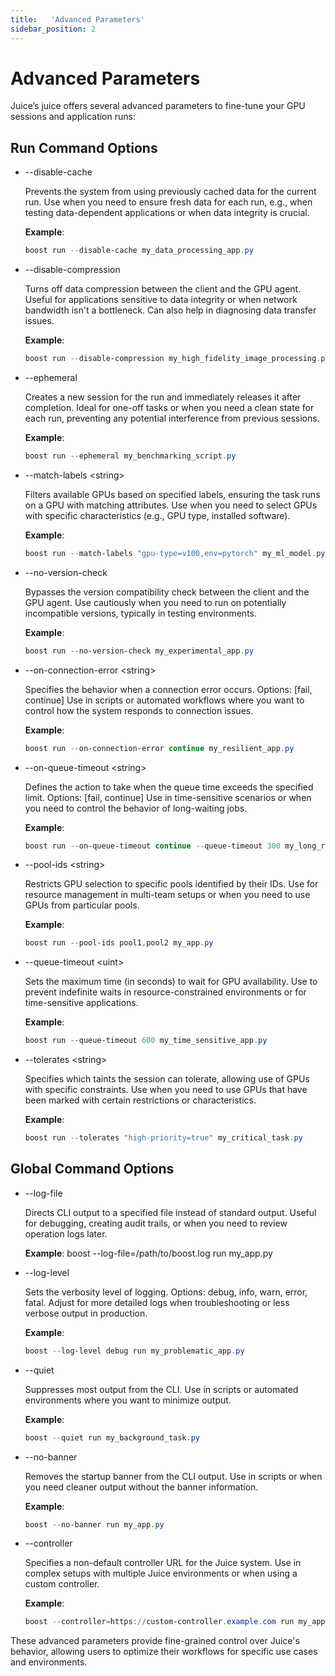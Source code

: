 ```yaml
---
title:   'Advanced Parameters'
sidebar_position: 2
---
```

# Advanced Parameters 

Juice’s juice offers several advanced parameters to fine-tune your GPU sessions and application runs: 

 

## Run Command Options 

- --disable-cache

    Prevents the system from using previously cached data for the current run. Use when you need to ensure fresh data for each run, e.g., when testing data-dependent applications or when data integrity is crucial.  

    **Example**:

    ```powershell
    boost run --disable-cache my_data_processing_app.py 
    ```
 

- --disable-compression

    Turns off data compression between the client and the GPU agent. Useful for applications sensitive to data integrity or when network bandwidth isn't a bottleneck. Can also help in diagnosing data transfer issues. 

    **Example**:

    ```powershell
    boost run --disable-compression my_high_fidelity_image_processing.py 
    ```
 

- --ephemeral

    Creates a new session for the run and immediately releases it after completion. Ideal for one-off tasks or when you need a clean state for each run, preventing any potential interference from previous sessions. 

    **Example**:

    ```powershell
    boost run --ephemeral my_benchmarking_script.py 
    ```
 

- --match-labels &lt;string&gt;

    Filters available GPUs based on specified labels, ensuring the task runs on a GPU with matching attributes. Use when you need to select GPUs with specific characteristics (e.g., GPU type, installed software). 

    **Example**:

    ```powershell
    boost run --match-labels "gpu-type=v100,env=pytorch" my_ml_model.py 
    ```
 

- --no-version-check

    Bypasses the version compatibility check between the client and the GPU agent. Use cautiously when you need to run on potentially incompatible versions, typically in testing environments. 

    **Example**:

    ```powershell
    boost run --no-version-check my_experimental_app.py 
    ```

- --on-connection-error &lt;string&gt;

    Specifies the behavior when a connection error occurs. Options: [fail, continue] Use in scripts or automated workflows where you want to control how the system responds to connection issues. 

    **Example**:

    ```powershell
    boost run --on-connection-error continue my_resilient_app.py 
    ```
 

- --on-queue-timeout &lt;string&gt;

    Defines the action to take when the queue time exceeds the specified limit. Options: [fail, continue] Use in time-sensitive scenarios or when you need to control the behavior of long-waiting jobs. 

    **Example**:

    ```powershell
    boost run --on-queue-timeout continue --queue-timeout 300 my_long_running_job.py 
    ```
 

- --pool-ids &lt;string&gt;

    Restricts GPU selection to specific pools identified by their IDs. Use for resource management in multi-team setups or when you need to use GPUs from particular pools.  

    **Example**:

    ```powershell
    boost run --pool-ids pool1,pool2 my_app.py 
    ```
 

- --queue-timeout &lt;uint&gt;

    Sets the maximum time (in seconds) to wait for GPU availability. Use to prevent indefinite waits in resource-constrained environments or for time-sensitive applications.  

    **Example**:

    ```powershell
    boost run --queue-timeout 600 my_time_sensitive_app.py 
    ```
 

- --tolerates &lt;string&gt;

    Specifies which taints the session can tolerate, allowing use of GPUs with specific constraints. Use when you need to use GPUs that have been marked with certain restrictions or characteristics.

    **Example**:

    ```powershell
    boost run --tolerates "high-priority=true" my_critical_task.py
    ```

## Global Command Options

- --log-file

    Directs CLI output to a specified file instead of standard output. Useful for debugging, creating audit trails, or when you need to review operation logs later.

    **Example**: boost --log-file=/path/to/boost.log run my_app.py


- --log-level

    Sets the verbosity level of logging. Options: debug, info, warn, error, fatal. Adjust for more detailed logs when troubleshooting or less verbose output in production.

    **Example**:

    ```powershell
    boost --log-level debug run my_problematic_app.py 
    ```
 

- --quiet

    Suppresses most output from the CLI. Use in scripts or automated environments where you want to minimize output.

    **Example**:

    ```powershell
    boost --quiet run my_background_task.py 
    ```
 

- --no-banner

    Removes the startup banner from the CLI output. Use in scripts or when you need cleaner output without the banner information.

    **Example**:

    ```powershell
    boost --no-banner run my_app.py 
    ```
 

- --controller

    Specifies a non-default controller URL for the Juice system. Use in complex setups with multiple Juice environments or when using a custom controller.

    **Example**:

    ```powershell
    boost --controller=https://custom-controller.example.com run my_app.py 
    ```

These advanced parameters provide fine-grained control over Juice's behavior, allowing users to optimize their workflows for specific use cases and environments.
